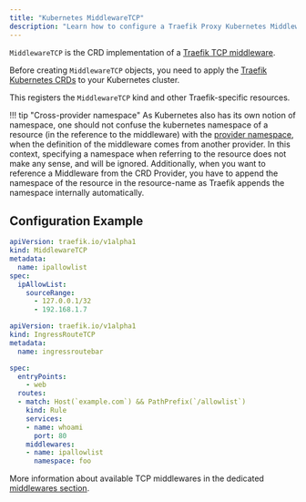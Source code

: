 ```yaml
---
title: "Kubernetes MiddlewareTCP"
description: "Learn how to configure a Traefik Proxy Kubernetes Middleware to reach TCP Services, which handle incoming requests. Read the technical documentation."
---
```


`MiddlewareTCP` is the CRD implementation of a [Traefik TCP middleware](../../tcp/middlewares/overview.md).

Before creating `MiddlewareTCP` objects, you need to apply the [Traefik Kubernetes CRDs](https://doc.traefik.io/traefik/reference/dynamic-configuration/kubernetes-crd/#definitions) to your Kubernetes cluster.

This registers the `MiddlewareTCP` kind and other Traefik-specific resources.

!!! tip "Cross-provider namespace"
    As Kubernetes also has its own notion of namespace, one should not confuse the kubernetes namespace of a resource (in the reference to the middleware) with the [provider namespace](../../../install-configuration/providers/overview.md#provider-namespace), when the definition of the middleware comes from another provider. In this context, specifying a namespace when referring to the resource does not make any sense, and will be ignored. Additionally, when you want to reference a Middleware from the CRD Provider, you have to append the namespace of the resource in the resource-name as Traefik appends the namespace internally automatically.

## Configuration Example

```yaml tab="MiddlewareTCP"
apiVersion: traefik.io/v1alpha1
kind: MiddlewareTCP
metadata:
  name: ipallowlist
spec:
  ipAllowList:
    sourceRange:
      - 127.0.0.1/32
      - 192.168.1.7
```

```yaml tab="IngressRouteTCP"
apiVersion: traefik.io/v1alpha1
kind: IngressRouteTCP
metadata:
  name: ingressroutebar

spec:
  entryPoints:
    - web
  routes:
  - match: Host(`example.com`) && PathPrefix(`/allowlist`)
    kind: Rule
    services:
    - name: whoami
      port: 80
    middlewares:
    - name: ipallowlist
      namespace: foo
```

More information about available TCP middlewares in the dedicated [middlewares section](../../tcp/middlewares/overview.md).
